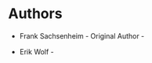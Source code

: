 # Authors

- Frank Sachsenheim - Original Author -
  [<img src="https://github.githubassets.com/favicon.ico" height="15px" />](https://github.com/funkyfuture)

- Erik Wolf -
  [<img src="https://github.githubassets.com/favicon.ico" height="15px" />](https://github.com/3mb3dw0rk5)

